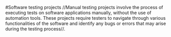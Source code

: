 #Software testing projects
//Manual testing projects involve the process of executing tests on software applications manually, without the use of automation tools. These projects require testers to navigate through various functionalities of the software and identify any bugs or errors that may arise during the testing process//.
